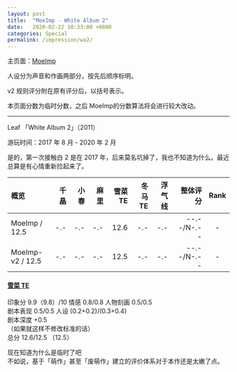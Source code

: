 ```yaml
---
layout: post
title:  "MoeImp - White Album 2"
date:   2020-02-22 10:33:00 +0800
categories: Special
permalink: /impression/wa2/
---
```


主页面：[MoeImp](http://yoro.xyz/impression)

人设分为声音和作画两部分，按先后顺序标明。

v2 规则评分附在原有评分后，以括号表示。

本页面分数为临时分数，之后 MoeImp的分数算法将会进行较大改动。

---

Leaf 「White Album 2」（2011）

游玩时间：2017 年 8 月 - 2020 年 2 月

是的，第一次接触白 2 是在 2017 年，后来莫名坑掉了，我也不知道为什么。最近总算是有心情重新捡起来了。

| 概览             | 千晶 | 小春 | 麻里 | 雪菜 TE | 冬马 TE | 浮气线 |    整体评分 | Rank |
| :--------------- | ---: | ---: | ---: | ------: | ------: | -----: | ----------: | :--: |
| MoeImp / 12.5    |  -.- |  -.- |  -.- |    12.6 |     -.- |    -.- | --.--/N-.-- |  -   |
| MoeImp-v2 / 12.5 |  -.- |  -.- |  -.- |    12.5 |     -.- |    -.- | --.--/N-.-- |  -   |

#### [雪菜 TE](http://yoro.xyz/kawaiigirls/2020/02/22/wa2-setsuna-moetalk.html)

印象分 9.9（9.8）/10 情感 0.8/0.8 人物刻画 0.5/0.5<br />
剧本表现 0.5/0.5 人设 (0.2+0.2)/(0.3+0.4)<br />
剧本深度 +0.5<br />
（如果就这样不修改标准的话）<br />
总分 12.6/12.5 （12.5）

现在知道为什么是临时了吧<br />
不如说，基于「萌作」甚至「废萌作」建立的评价体系对于本作还是太嫩了点。